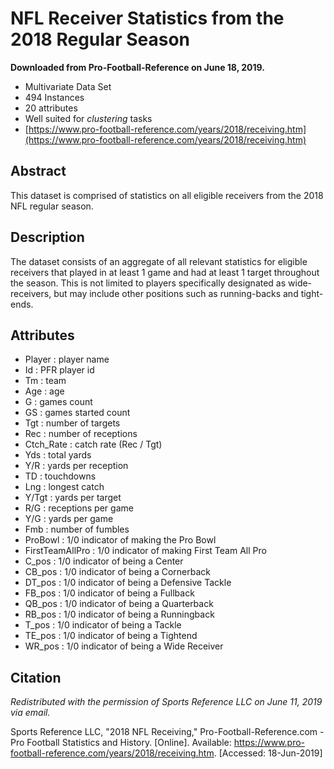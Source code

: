 # NFL Receiver Statistics from the 2018 Regular Season

**Downloaded from Pro-Football-Reference on June 18, 2019.**

- Multivariate Data Set
- 494 Instances
- 20 attributes
- Well suited for _clustering_ tasks
- [https://www.pro-football-reference.com/years/2018/receiving.htm](https://www.pro-football-reference.com/years/2018/receiving.htm)

## Abstract

This dataset is comprised of statistics on all eligible receivers from the 2018 NFL regular season.

## Description

The dataset consists of an aggregate of all relevant statistics for eligible receivers that played in at least 1 game and had at least 1 target throughout the season. This is not limited to players specifically designated as wide-receivers, but may include other positions such as running-backs and tight-ends.

## Attributes

- Player : player name
- Id : PFR player id
- Tm : team
- Age : age
- G : games count
- GS : games started count
- Tgt : number of targets
- Rec : number of receptions
- Ctch_Rate : catch rate (Rec / Tgt)
- Yds : total yards
- Y/R : yards per reception
- TD : touchdowns
- Lng : longest catch
- Y/Tgt : yards per target
- R/G : receptions per game
- Y/G : yards per game
- Fmb : number of fumbles
- ProBowl : 1/0 indicator of making the Pro Bowl
- FirstTeamAllPro : 1/0 indicator of making First Team All Pro
- C_pos : 1/0 indicator of being a Center
- CB_pos : 1/0 indicator of being a Cornerback
- DT_pos : 1/0 indicator of being a Defensive Tackle
- FB_pos : 1/0 indicator of being a Fullback
- QB_pos : 1/0 indicator of being a Quarterback
- RB_pos : 1/0 indicator of being a Runningback
- T_pos : 1/0 indicator of being a Tackle
- TE_pos : 1/0 indicator of being a Tightend
- WR_pos : 1/0 indicator of being a Wide Receiver

## Citation

_Redistributed with the permission of Sports Reference LLC on June 11, 2019 via email._

Sports Reference LLC, "2018 NFL Receiving," Pro-Football-Reference.com - Pro Football Statistics and History.
[Online]. Available: https://www.pro-football-reference.com/years/2018/receiving.htm. [Accessed: 18-Jun-2019]

